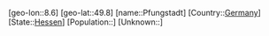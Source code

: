 ﻿---
location: [49.8,8.6]
type: City
tags:
- geo/City


SpocWebEntityId: 33350
isDeleted: false
confidential: public

---
[geo-lon::8.6]
[geo-lat::49.8]
[name::Pfungstadt]
[Country::[Germany](geo/Continent/Europe/Germany.md)]
[State::[Hessen](geo/Continent/Europe/Germany/Hessen.md)]
[Population::]
[Unknown::]

